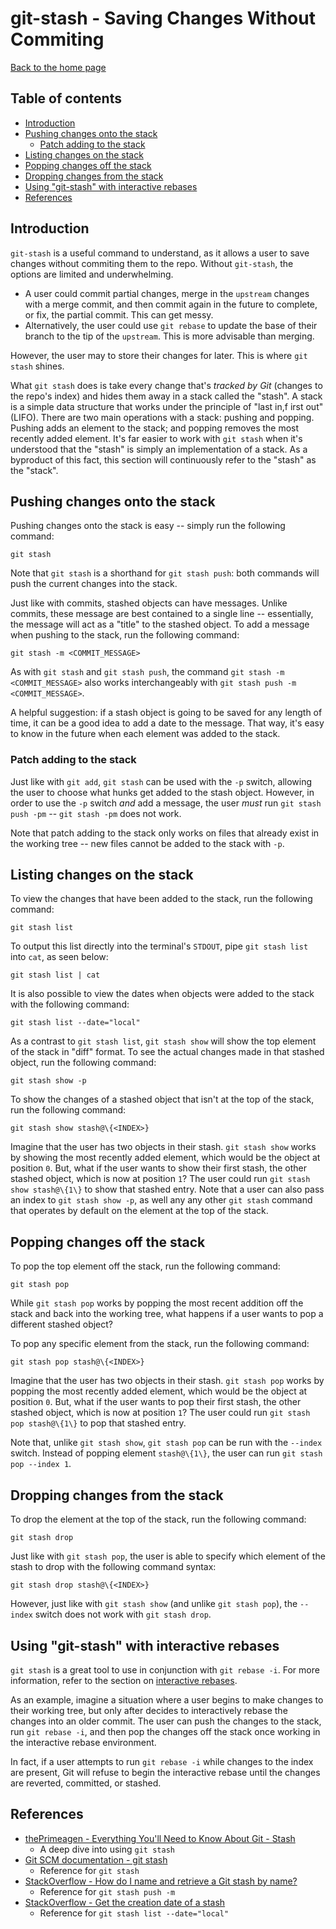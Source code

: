 # git-stash - Saving Changes Without Commiting

[Back to the home page](README.md)

## Table of contents

- [Introduction](#introduction)
- [Pushing changes onto the stack](#Pushing-changes-onto-the-stack)
    - [Patch adding to the stack](#Patch-adding-to-the-stack)
- [Listing changes on the stack](#Listing-changes-on-the-stack)
- [Popping changes off the stack](#Popping-changes-off-the-stack)
- [Dropping changes from the stack](#Dropping-changes-from-the-stack)
- [Using "git-stash" with interactive rebases](#Using-git-stash-with-interactive-rebases)
- [References](#References)

## Introduction

`git-stash` is a useful command to understand, as it allows a user to save changes without commiting them to the repo. Without `git-stash`, the options are limited and underwhelming.

- A user could commit partial changes, merge in the `upstream` changes with a merge commit, and then commit again in the future to complete, or fix, the partial commit. This can get messy.
- Alternatively, the user could use `git rebase` to update the base of their branch to the tip of the `upstream`. This is more advisable than merging.

However, the user may to store their changes for later. This is where `git stash` shines.

What `git stash` does is take every change that's *tracked by Git* (changes to the repo's index) and hides them away in a stack called the "stash". A stack is a simple data structure that works under the principle of "last in,f irst out" (LIFO). There are two main operations with a stack: pushing and popping. Pushing adds an element to the stack; and popping removes the most recently added element. It's far easier to work with `git stash` when it's understood that the "stash" is simply an implementation of a stack. As a byproduct of this fact, this section will continuously refer to the "stash" as the "stack".

## Pushing changes onto the stack

Pushing changes onto the stack is easy -- simply run the following command:

```
git stash
```

Note that `git stash` is a shorthand for `git stash push`: both commands will push the current changes into the stack.

Just like with commits, stashed objects can have messages. Unlike commits, these message are best contained to a single line -- essentially, the message will act as a "title" to the stashed object. To add a message when pushing to the stack, run the following command:

```
git stash -m <COMMIT_MESSAGE>
```

As with `git stash` and `git stash push`, the command `git stash -m <COMMIT_MESSAGE>` also works interchangeably with `git stash push -m <COMMIT_MESSAGE>`.

A helpful suggestion: if a stash object is going to be saved for any length of time, it can be a good idea to add a date to the message. That way, it's easy to know in the future when each element was added to the stack.

### Patch adding to the stack

Just like with `git add`, `git stash` can be used with the `-p` switch, allowing the user to choose what hunks get added to the stash object. However, in order to use the `-p` switch *and* add a message, the user *must* run `git stash push -pm` -- `git stash -pm` does not work.

Note that patch adding to the stack only works on files that already exist in the working tree -- new files cannot be added to the stack with `-p`.

## Listing changes on the stack

To view the changes that have been added to the stack, run the following command:

```
git stash list
```

To output this list directly into the terminal's `STDOUT`, pipe `git stash list` into `cat`, as seen below:

```
git stash list | cat
```

It is also possible to view the dates when objects were added to the stack with the following command:

```
git stash list --date="local"
```

As a contrast to `git stash list`, `git stash show` will show the top element of the stack in "diff" format. To see the actual changes made in that stashed object, run the following command:

```
git stash show -p
```

To show the changes of a stashed object that isn't at the top of the stack, run the following command:

```
git stash show stash@\{<INDEX>}
```

Imagine that the user has two objects in their stash. `git stash show` works by showing the most recently added element, which would be the object at position `0`. But, what if the user wants to show their first stash, the other stashed object, which is now at position `1`? The user could run `git stash show stash@\{1\}` to show that stashed entry. Note that a user can also pass an index to `git stash show -p`, as well any any other `git stash` command that operates by default on the element at the top of the stack.

## Popping changes off the stack

To pop the top element off the stack, run the following command:

```
git stash pop
```

While `git stash pop` works by popping the most recent addition off the stack and back into the working tree, what happens if a user wants to pop a different stashed object?

To pop any specific element from the stack, run the following command:

```
git stash pop stash@\{<INDEX>}
```

Imagine that the user has two objects in their stash. `git stash pop` works by popping the most recently added element, which would be the object at position `0`. But, what if the user wants to pop their first stash, the other stashed object, which is now at position `1`? The user could run `git stash pop stash@\{1\}` to pop that stashed entry.

Note that, unlike `git stash show`, `git stash pop` can be run with the `--index` switch. Instead of popping element `stash@\{1\}`, the user can run `git stash pop --index 1`.

## Dropping changes from the stack

To drop the element at the top of the stack, run the following command:

```
git stash drop
```

Just like with `git stash pop`, the user is able to specify which element of the stash to drop with the following command syntax:

```
git stash drop stash@\{<INDEX>}
```

However, just like with `git stash show` (and unlike `git stash pop`), the `--index` switch does not work with `git stash drop`.

## Using "git-stash" with interactive rebases

`git stash` is a great tool to use in conjunction with `git rebase -i`. For more information, refer to the section on [interactive rebases](interactive-rebase.md#Adding-a-new-commit-to-the-middle-of-the-history).

As an example, imagine a situation where a user begins to make changes to their working tree, but only after decides to interactively rebase the changes into an older commit. The user can push the changes to the stack, run `git rebase -i`, and then pop the changes off the stack once working in the interactive rebase environment.

In fact, if a user attempts to run `git rebase -i` while changes to the index are present, Git will refuse to begin the interactive rebase until the changes are reverted, committed, or stashed.

## References

- [thePrimeagen - Everything You'll Need to Know About Git - Stash](https://theprimeagen.github.io/fem-git/lessons/going-remote/stash)
    - A deep dive into using `git stash`
- [Git SCM documentation - git stash](https://git-scm.com/docs/git-stash)
    - Reference for `git stash`
- [StackOverflow - How do I name and retrieve a Git stash by name?](https://stackoverflow.com/questions/11269256/how-do-i-name-and-retrieve-a-git-stash-by-name)
    - Reference for `git stash push -m`
- [StackOverflow - Get the creation date of a stash](https://stackoverflow.com/questions/15551618/get-the-creation-date-of-a-stash/15551690#15551690)
    - Reference for `git stash list --date="local"`
